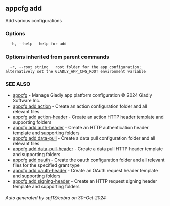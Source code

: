 ## appcfg add

Add various configurations

### Options

```
  -h, --help   help for add
```

### Options inherited from parent commands

```
  -r, --root string   root folder for the app configuration; alternatively set the GLADLY_APP_CFG_ROOT environment variable
```

### SEE ALSO

* [appcfg](appcfg.md)	 - Manage Gladly app platform configuration © 2024 Gladly Software Inc.
* [appcfg add action](appcfg_add_action.md)	 - Create an action configuration folder and all relevant files
* [appcfg add action-header](appcfg_add_action-header.md)	 - Create an action HTTP header template and supporting folders
* [appcfg add auth-header](appcfg_add_auth-header.md)	 - Create an HTTP authentication header template and supporting folders
* [appcfg add data-pull](appcfg_add_data-pull.md)	 - Create a data pull configuration folder and all relevant files
* [appcfg add data-pull-header](appcfg_add_data-pull-header.md)	 - Create a data pull HTTP header template and supporting folders
* [appcfg add oauth](appcfg_add_oauth.md)	 - Create the oauth configuration folder and all relevant files for the specified grant type
* [appcfg add oauth-header](appcfg_add_oauth-header.md)	 - Create an OAuth request header template and supporting folders
* [appcfg add signing-header](appcfg_add_signing-header.md)	 - Create an HTTP request signing header template and supporting folders

###### Auto generated by spf13/cobra on 30-Oct-2024
